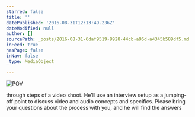 ```yaml
---
starred: false
title: ''
datePublished: '2016-08-31T12:13:49.236Z'
dateModified: null
author: []
sourcePath: _posts/2016-08-31-6daf9519-9928-44cb-a96d-a4345b589df5.md
inFeed: true
hasPage: false
inNav: false
_type: MediaObject

---
```

![POV](https://the-grid-user-content.s3-us-west-2.amazonaws.com/1b1eba33-a978-4a38-b7a7-97d8ef94d101.jpg)

through steps of a video shoot. He'll use an interview setup as a jumping-off point to discuss video and audio concepts and specifics. Please bring your questions about the process with you, and he will find the answers